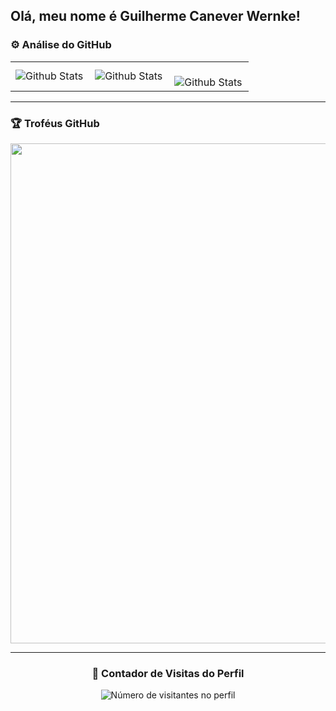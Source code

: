 ## Olá, meu nome é Guilherme Canever Wernke!

### ⚙️ Análise do GitHub

<table>
  <tr>
    <td>
      <img
        align="left"
        src="https://github-readme-stats.vercel.app/api?username=GuilhermeWernke&theme=dark&hide_border=false&include_all_commits=true"
        alt="Github Stats"
      />
    </td>
    <td>
      <img
        align="left"
        src="https://github-readme-stats.vercel.app/api/top-langs/?username=GuilhermeWernke&theme=dark&hide_border=false&include_all_commits=true&count_private=true&layout=compact"
        alt="Github Stats"
      />
    </td>
    <td>
      <br />
      <img
        align="left"
        src="https://github-readme-streak-stats.herokuapp.com/?user=GuilhermeWernke&theme=dark&hide_border=false"
        alt="Github Stats"
      />
    </td>
  </tr>
</table>

--- 

### 🏆 Troféus GitHub

<p align="center">
  <a
    href="https://github.com/ryo-ma/github-profile-trophy"
    title="repositório de troféus"
  >
    <img
      width="800"
      src="https://github-profile-trophy.vercel.app/?username=GuilhermeWernke&column=8&theme=darkhub&no-frame=true&no-bg=true"
    />
  </a>
</p>

---

<div align="center">
  <h3><b>📍 Contador de Visitas do Perfil</b></h3>
</div>

<p align="center">
  <img
    src="https://profile-counter.glitch.me/GuilhermeWernke/count.svg"
    alt="Número de visitantes no perfil"
  />
</p>


<!---
Cursando Tecnico em desenvolvimento de sistemas no IFPR Campus Foz do Iguaçu<br>16 anos  19/05/2008<br><br>"Hand, hands getting cold<br>Losing feeling is getting old<br>Was I made from a broken mold?"


## 🌐 Socials:
[![Instagram](https://img.shields.io/badge/Instagram-%23E4405F.svg?logo=Instagram&logoColor=white)]([https://instagram.com/evillyn.xo](https://www.instagram.com/guilherme.c.w/))

# 💻 Linguagens:
![HTML5](https://img.shields.io/badge/html5-%23E34F26.svg?style=for-the-badge&logo=html5&logoColor=white) ![CSS3](https://img.shields.io/badge/css3-%231572B6.svg?style=for-the-badge&logo=css3&logoColor=white) ![JavaScript](https://img.shields.io/badge/javascript-%23323330.svg?style=for-the-badge&logo=javascript&logoColor=%23F7DF1E) ![PHP](https://img.shields.io/badge/php-%23777BB4.svg?style=for-the-badge&logo=php&logoColor=white) ![Apache](https://img.shields.io/badge/apache-%23D42029.svg?style=for-the-badge&logo=apache&logoColor=white) ![MySQL](https://img.shields.io/badge/mysql-4479A1.svg?style=for-the-badge&logo=mysql&logoColor=white) ![Canva](https://img.shields.io/badge/Canva-%2300C4CC.svg?style=for-the-badge&logo=Canva&logoColor=white)

# 📊 GitHub Stats:
![](https://github-readme-stats.vercel.app/api?username=htttpsviiiih&theme=tokyonight&hide_border=true&include_all_commits=false&count_private=false)<br/>
![](https://github-readme-streak-stats.herokuapp.com/?user=htttpsviiiih&theme=tokyonight&hide_border=true)<br/>
![](https://github-readme-stats.vercel.app/api/top-langs/?username=htttpsviiiih&theme=tokyonight&hide_border=true&include_all_commits=false&count_private=false&layout=compact)

### 🔝 Top Contributed Repo
![](https://github-contributor-stats.vercel.app/api?username=htttpsviiiih&limit=5&theme=dark&combine_all_yearly_contributions=true)

---
[![](https://visitcount.itsvg.in/api?id=htttpsviiiih&icon=0&color=0)](https://visitcount.itsvg.in)
--->
